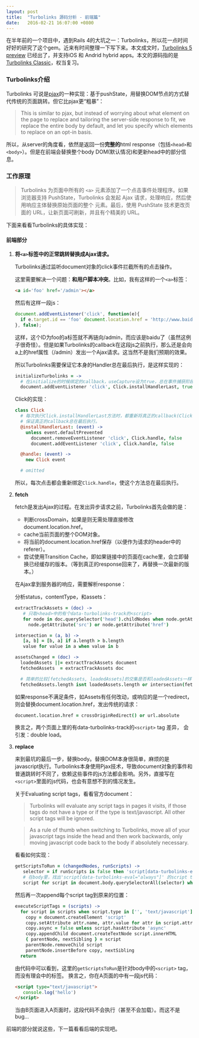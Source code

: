 ```yaml
---
layout: post
title:  "Turbolinks 源码分析 - 前端篇"
date:   2016-02-21 16:07:00 +0800
---
```


在半年前的一个项目中，遇到Rails 4的大坑之一：Turbolinks，所以花一点时间好好的研究了这个gem。近来有时间整理一下写下来。本文成文时，[Turbolinks 5 preview](https://github.com/turbolinks/turbolinks) 已经出了，并支持iOS 和 Andrid hybrid apps。本文的源码指的是[Turbolinks Classic](https://github.com/turbolinks/turbolinks-classic)，权当复习。

### Turbolinks介绍
Turbolinks 可说是[pjax](https://github.com/defunkt/jquery-pjax)的一种实现：基于pushState，用替换DOM节点的方式替代传统的页面跳转。但它比pjax更“粗暴”：

> This is similar to pjax, but instead of worrying about what element on the page to replace and tailoring the server-side response to fit, we replace the entire body by default, and let you specify which elements to replace on an opt-in basis.

所以，从server的角度看，依然是返回一份**完整的**html response（包括`<head>`和`<body>`）。但是在前端会替换整个body DOM(默认情况)和更新head中的部分信息。

### 工作原理

> Turbolinks 为页面中所有的 `<a>` 元素添加了一个点击事件处理程序。如果浏览器支持 PushState，Turbolinks 会发起 Ajax 请求，处理响应，然后使用响应主体替换原始页面的整个 <body> 元素。最后，使用 PushState 技术更改页面的 URL，让新页面可刷新，并且有个精美的 URL。

下面来看看Turbolinks的具体实现：

#### 前端部分

1. **将`<a>`标签中的正常跳转替换成Ajax请求。**

   Turbolinks通过监听document对象的click事件拦截所有的点击操作。

   这里需要解决一个问题：**和用户脚本冲突**。比如，我有这样的一个`<a>`标签：

   ~~~ html
   <a id='foo' href='/admin'></a>
   ~~~

   然后有这样一段js：

   ~~~ js
   document.addEventListener('click', function(e){
     if e.target.id == 'foo' document.location.href = 'http://www.baidu.com'
   }, false);
   ~~~

   这样，这个ID为foo的a标签就不再链向/admin，而应该是baidu了（虽然这例子很奇怪）。但是如果Turbolinks的callback在这段js之前执行，那么还是会向a上的href属性（/admin）发出一个Ajax请求。这当然不是我们预期的效果。

   所以Turbolinks需要保证它本身的Handler总在最后执行，是这样实现的：

   ~~~ coffee
   initializeTurbolinks = ->
     # 在initialize的时候绑定的callback，useCapture设为true，总在事件捕获阶段执行。
     document.addEventListener 'click', Click.installHandlerLast, true
   ~~~

   Click的实现：

   ~~~ coffee
   class Click
     # 每次执行Click.installHandlerLast方法时，都重新将真正的callback(Click.handle)绑定。
     # 保证真正的callback总在最后执行。
     @installHandlerLast: (event) ->
       unless event.defaultPrevented
         document.removeEventListener 'click', Click.handle, false
         document.addEventListener 'click', Click.handle, false

     @handle: (event) ->
       new Click event

     # omitted
   ~~~

   所以，每次点击都会重新绑定`Click.handle`，使这个方法总在最后执行。

2. **fetch**

   fetch是发出Ajax的过程。在发出异步请求之前，Turbolinks首先会做的是：

   - 判断crossDomain，如果是则无需处理直接修改document.location.href。
   - cache当前页面的整个DOM对象。
   - 将当前的document.location.href保存（以便作为请求的header中的referer）。
   - 尝试使用Transition Cache，即如果链接中的页面在cache里，会立即替换已经缓存的版本。（等到真正的response回来了，再替换一次最新的版本。）

   在Ajax拿到服务器的响应，需要解析response：

   分析status，contentType，和assets：

   ~~~ coffee
   extractTrackAssets = (doc) ->
      # 只取<head>中的有个data-turbolinks-track的<script>
      for node in doc.querySelector('head').childNodes when node.getAttribute?('data-turbolinks-track')?
        node.getAttribute('src') or node.getAttribute('href')

   intersection = (a, b) ->
      [a, b] = [b, a] if a.length > b.length
      value for value in a when value in b

   assetsChanged = (doc) ->
     loadedAssets ||= extractTrackAssets document
     fetchedAssets  = extractTrackAssets doc

     # 简单的比较[fetchedAssets, loadedAssets]的交集是否和loadedAssets一样
     fetchedAssets.length isnt loadedAssets.length or intersection(fetchedAssets, loadedAssets).length isnt loadedAssets.length
   ~~~

   如果response不满足条件，如Assets有任何改动，或响应的是一个redirect，则会替换document.location.href，发出传统的请求：

   ~~~ coffee
   document.location.href = crossOriginRedirect() or url.absolute
   ~~~

   换言之，两个页面上<head>里的有data-turbolinks-track的`<script>` tag 差异， 会引发：double load。

3. **replace**

   来到最坑的最后一步，替换body。替换DOM本身很简单，麻烦的是javascript执行。Turbolinks本身使用Pjax技术，导致document对象的事件和普通跳转时不同了，依赖这些事件的js方法都会影响。另外，直接写在`<script>`里面的js代码，也会有意想不到的情况发生。

   关于Evaluating script tags，看看官方document：

   > Turbolinks will evaluate any script tags in pages it visits, if those tags do not have a type or if the type is text/javascript. All other script tags will be ignored.

   > As a rule of thumb when switching to Turbolinks, move all of your javascript tags inside the head and then work backwards, only moving javascript code back to the body if absolutely necessary.

   看看如何实现：

   ~~~ coffee
   getScriptsToRun = (changedNodes, runScripts) ->
      selector = if runScripts is false then 'script[data-turbolinks-eval="always"]' else 'script:not([data-turbolinks-eval="false"])'
      # 在body里，找出'script[data-turbolinks-eval="always"]' 的script tag
      script for script in document.body.querySelectorAll(selector) when isEvalAlways(script) or (nestedWithinNodeList(changedNodes, script) and not withinPermanent(script))
   ~~~

   然后再一次append每个script tag到原来的位置：

   ~~~ coffee
   executeScriptTags = (scripts) ->
     for script in scripts when script.type in ['', 'text/javascript']
       copy = document.createElement 'script'
       copy.setAttribute attr.name, attr.value for attr in script.attributes
       copy.async = false unless script.hasAttribute 'async'
       copy.appendChild document.createTextNode script.innerHTML
       { parentNode, nextSibling } = script
       parentNode.removeChild script
       parentNode.insertBefore copy, nextSibling
     return
   ~~~

   由代码中可以看到，这里的`getScriptsToRun`是针对body中的`<script>` tag，而没有理会<head>中的标签。 换言之，你在A页面的<head>中有一段js代码：

   ~~~ html
   <script type="text/javascript">
      console.log('hello')
   </script>
   ~~~

   当由B页面进入A页面时，这段代码不会执行（甚至不会加载）。而这不是bug...

前端的部分就说这些，下一篇看看后端的实现吧。
